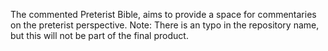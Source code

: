 The commented Preterist Bible, aims to provide a space for commentaries on the preterist perspective.
Note: There is an typo in the repository name, but this will not be part of the final product.
